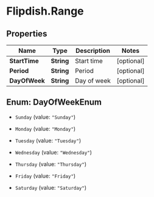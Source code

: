 # Flipdish.Range

## Properties
Name | Type | Description | Notes
------------ | ------------- | ------------- | -------------
**StartTime** | **String** | Start time | [optional] 
**Period** | **String** | Period | [optional] 
**DayOfWeek** | **String** | Day of week | [optional] 


<a name="DayOfWeekEnum"></a>
## Enum: DayOfWeekEnum


* `Sunday` (value: `"Sunday"`)

* `Monday` (value: `"Monday"`)

* `Tuesday` (value: `"Tuesday"`)

* `Wednesday` (value: `"Wednesday"`)

* `Thursday` (value: `"Thursday"`)

* `Friday` (value: `"Friday"`)

* `Saturday` (value: `"Saturday"`)




